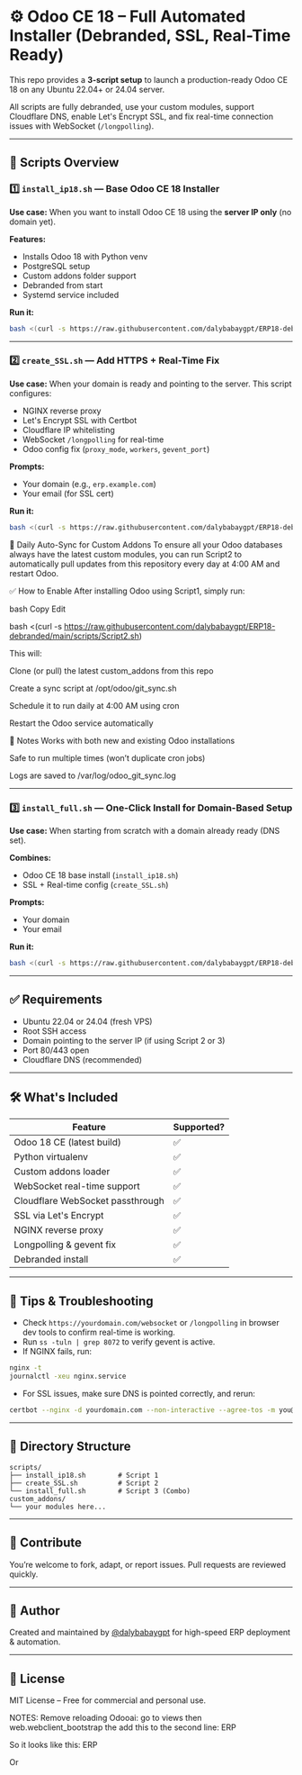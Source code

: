# ⚙️ Odoo CE 18 – Full Automated Installer (Debranded, SSL, Real-Time Ready)

This repo provides a **3-script setup** to launch a production-ready Odoo CE 18 on any Ubuntu 22.04+ or 24.04 server.

All scripts are fully debranded, use your custom modules, support Cloudflare DNS, enable Let's Encrypt SSL, and fix real-time connection issues with WebSocket (`/longpolling`).

---

## 📜 Scripts Overview

### 1️⃣ `install_ip18.sh` — Base Odoo CE 18 Installer

**Use case:** When you want to install Odoo CE 18 using the **server IP only** (no domain yet).

**Features:**
- Installs Odoo 18 with Python venv
- PostgreSQL setup
- Custom addons folder support
- Debranded from start
- Systemd service included

**Run it:**
```bash
bash <(curl -s https://raw.githubusercontent.com/dalybabaygpt/ERP18-debranded/main/scripts/install_ip18.sh)
```

---

### 2️⃣ `create_SSL.sh` — Add HTTPS + Real-Time Fix

**Use case:** When your domain is ready and pointing to the server. This script configures:
- NGINX reverse proxy
- Let's Encrypt SSL with Certbot
- Cloudflare IP whitelisting
- WebSocket `/longpolling` for real-time
- Odoo config fix (`proxy_mode`, `workers`, `gevent_port`)

**Prompts:**
- Your domain (e.g., `erp.example.com`)
- Your email (for SSL cert)

**Run it:**
```bash
bash <(curl -s https://raw.githubusercontent.com/dalybabaygpt/ERP18-debranded/main/scripts/create_SSL.sh)
```



🔄 Daily Auto-Sync for Custom Addons
To ensure all your Odoo databases always have the latest custom modules, you can run Script2 to automatically pull updates from this repository every day at 4:00 AM and restart Odoo.

✅ How to Enable
After installing Odoo using Script1, simply run:

bash
Copy
Edit

bash <(curl -s https://raw.githubusercontent.com/dalybabaygpt/ERP18-debranded/main/scripts/Script2.sh)

This will:

Clone (or pull) the latest custom_addons from this repo

Create a sync script at /opt/odoo/git_sync.sh

Schedule it to run daily at 4:00 AM using cron

Restart the Odoo service automatically

📌 Notes
Works with both new and existing Odoo installations

Safe to run multiple times (won’t duplicate cron jobs)

Logs are saved to /var/log/odoo_git_sync.log





---

### 3️⃣ `install_full.sh` — One-Click Install for Domain-Based Setup

**Use case:** When starting from scratch with a domain already ready (DNS set).

**Combines:**
- Odoo CE 18 base install (`install_ip18.sh`)
- SSL + Real-time config (`create_SSL.sh`)

**Prompts:**
- Your domain
- Your email

**Run it:**
```bash
bash <(curl -s https://raw.githubusercontent.com/dalybabaygpt/ERP18-debranded/main/scripts/install_full.sh)
```

---

## ✅ Requirements

- Ubuntu 22.04 or 24.04 (fresh VPS)
- Root SSH access
- Domain pointing to the server IP (if using Script 2 or 3)
- Port 80/443 open
- Cloudflare DNS (recommended)

---

## 🛠️ What's Included

| Feature                          | Supported? |
|----------------------------------|------------|
| Odoo 18 CE (latest build)        | ✅         |
| Python virtualenv                | ✅         |
| Custom addons loader             | ✅         |
| WebSocket real-time support      | ✅         |
| Cloudflare WebSocket passthrough | ✅         |
| SSL via Let's Encrypt            | ✅         |
| NGINX reverse proxy              | ✅         |
| Longpolling & gevent fix         | ✅         |
| Debranded install                | ✅         |

---

## 🧠 Tips & Troubleshooting

- Check `https://yourdomain.com/websocket` or `/longpolling` in browser dev tools to confirm real-time is working.
- Run `ss -tuln | grep 8072` to verify gevent is active.
- If NGINX fails, run:
```bash
nginx -t
journalctl -xeu nginx.service
```
- For SSL issues, make sure DNS is pointed correctly, and rerun:
```bash
certbot --nginx -d yourdomain.com --non-interactive --agree-tos -m you@example.com
```

---

## 📂 Directory Structure

```
scripts/
├── install_ip18.sh        # Script 1
├── create_SSL.sh          # Script 2
└── install_full.sh        # Script 3 (Combo)
custom_addons/
└── your modules here...
```

---

## 🤝 Contribute

You’re welcome to fork, adapt, or report issues. Pull requests are reviewed quickly.

---

## 🚀 Author

Created and maintained by [@dalybabaygpt](https://github.com/dalybabaygpt) for high-speed ERP deployment & automation.

---

## 📘 License

MIT License – Free for commercial and personal use.




NOTES: Remove reloading Odooai:
go to views then web.webclient_bootstrap the add this to the second line: 
    <t t-set="title">ERP</t>

So it looks like this:
 <t t-name="web.webclient_bootstrap">
    <t t-set="title">ERP</t>

Or 
        <title><t t-raw="title"/></title>

